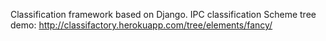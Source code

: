 Classification framework based on Django.
IPC classification Scheme tree demo: http://classifactory.herokuapp.com/tree/elements/fancy/
